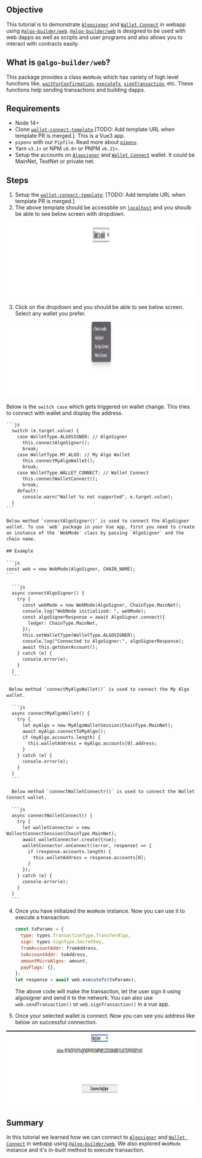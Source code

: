 ## Objective

This tutorial is to demonstrate [`Algosigner`](https://github.com/PureStake/algosigner) and [`Wallet Connect`](https://walletconnect.com/) in webapp using [`@algo-builder/web`](https://github.com/scale-it/algo-builder/tree/master/packages/web). [`@algo-builder/web`](https://github.com/scale-it/algo-builder/tree/master/packages/web) is designed to be used with web dapps as well as scripts and user programs and also allows you to interact with contracts easily.

## What is `@algo-builder/web`?

This package provides a class `WebMode` which has variety of high level functions like, [`waitForConfirmation`](algobuilder.dev/api/web/classes/web.html#waitForConfirmation), [`executeTx`](<(algobuilder.dev/api/web/classes/web.html#executeTx)>), [`signTransaction`](<(algobuilder.dev/api/web/classes/web.html#signTransaction)>), etc. These functions help sending transactions and building dapps.

## Requirements

- Node 14+
- Clone [`wallet-connect-template`]().[TODO: Add template URL when template PR is merged.]. This is a Vue3 app.
- `pipenv` with our `Pipfile`. Read more about [`pipenv`](#Using-Pipenv).
- Yarn `v3.1+` or NPM `v8.0+` or PNPM `v6.21+`.
- Setup the accounts on [`Algosigner`](https://github.com/PureStake/algosigner) and [`Wallet Connect`](https://walletconnect.com/) wallet. It could be MainNet, TestNet or private net.

## Steps

1. Setup the [`wallet-connect-template`](). [TODO: Add template URL when template PR is merged.]
2. The above template should be accessbile on [`localhost`](http://localhost:8080/) and you shoulb be able to see below screen with dropdown.

<img src="./t-08/assets/select-wallet.png" height="200" title="Select Wallet" />

3. Click on the dropdown and you should be able to see below screen. Select any wallet you prefer. 

<img src="./t-08/assets/all-wallets.png" height="200" title="All Wallet" />

Below is the `switch case` which gets triggered on wallet change. This tries to connect with wallet and display the address.

    ```js
      switch (e.target.value) {
        case WalletType.ALGOSIGNER: // AlgoSigner
          this.connectAlgoSigner();
          break;
        case WalletType.MY_ALGO: // My Algo Wallet
          this.connectMyAlgoWallet();
          break;
        case WalletType.WALLET_CONNECT: // Wallet Connect
          this.connectWalletConnect();
          break;
        default:
          console.warn("Wallet %s not supported", e.target.value);
      }
    ```

    Below method `connectAlgoSigner()` is used to connect the AlgoSigner wallet. To use `web` package in your Vue app, first you need to create an instance of the `WebMode` class by passing `AlgoSigner` and the chain name.

    ## Example

    ```js
    const web = new WebMode(AlgoSigner, CHAIN_NAME);
    ```

      ```js
      async connectAlgoSigner() {
        try {
          const webMode = new WebMode(AlgoSigner, ChainType.MainNet);
          console.log("WebMode initialized: ", webMode);
          const algoSignerResponse = await AlgoSigner.connect({
            ledger: ChainType.MainNet,
          });
          this.setWalletType(WalletType.ALGOSIGNER);
          console.log("Connected to AlgoSigner:", algoSignerResponse);
          await this.getUserAccount();
        } catch (e) {
          console.error(e);
        }
      }
      ```

     Below method `connectMyAlgoWallet()` is used to connect the My Algo wallet.

      ```js
      async connectMyAlgoWallet() {
        try {
          let myAlgo = new MyAlgoWalletSession(ChainType.MainNet);
          await myAlgo.connectToMyAlgo();
          if (myAlgo.accounts.length) {
            this.walletAddress = myAlgo.accounts[0].address;
          }
        } catch (e) {
          console.error(e);
        }
      }
      ```

      Below method `connectWalletConnectr()` is used to connect the Wallet Connect wallet.

      ```js
      async connectWalletConnect() {
        try {
          let walletConnector = new WallectConnectSession(ChainType.MainNet);
          await walletConnector.create(true);
          walletConnector.onConnect((error, response) => {
            if (response.accounts.length) {
              this.walletAddress = response.accounts[0];
            }
          });
        } catch (e) {
          console.error(e);
        }
      }
      ```

4. Once you have initialzed the `WebMode` instance. Now you can use it to execute a transaction:

    ```js
    const txParams = {
      type: types.TransactionType.TransferAlgo,
      sign: types.SignType.SecretKey,
      fromAccountAddr: fromAddress,
      toAccountAddr: toAddress,
      amountMicroAlgos: amount,
      payFlags: {},
    };
    let response = await web.executeTx(txParams);
    ```

    The above code will make the transaction, let the user sign it using algosigner and send it to the network. You can also use `web.sendTransaction()` or `web.signTransaction()` in a vue app.

5. Once your selected wallet is connect. Now you can see you address like below on successful connection.

<img src="./t-08/assets/wallet-connected.png" height="200" title="Select Wallet" />

## Summary

In this tutorial we learned how we can connect to [`Algosigner`](https://github.com/PureStake/algosigner) and [`Wallet Connect`](https://walletconnect.com/) in webapp using [`@algo-builder/web`](https://github.com/scale-it/algo-builder/tree/master/packages/web). We also explored `WebMode` instance and it's in-built method to execute transaction.
